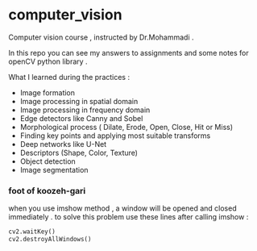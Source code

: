 # computer_vision

Computer vision course , instructed by Dr.Mohammadi . 

In this repo you can see my answers to assignments and some notes for openCV python library . 

What I learned during the practices : 
* Image formation
* Image processing in spatial domain
* Image processing in frequency domain
* Edge detectors like Canny and Sobel 
* Morphological process ( Dilate, Erode, Open, Close, Hit or Miss)
* Finding key points and applying most suitable transforms
* Deep networks like U-Net
* Descriptors (Shape, Color, Texture)
* Object detection
* Image segmentation

### foot of koozeh-gari 

when you use imshow method , a window will be opened and closed immediately . to solve this problem use these lines after calling imshow  : 
```python
cv2.waitKey()
cv2.destroyAllWindows()
```
